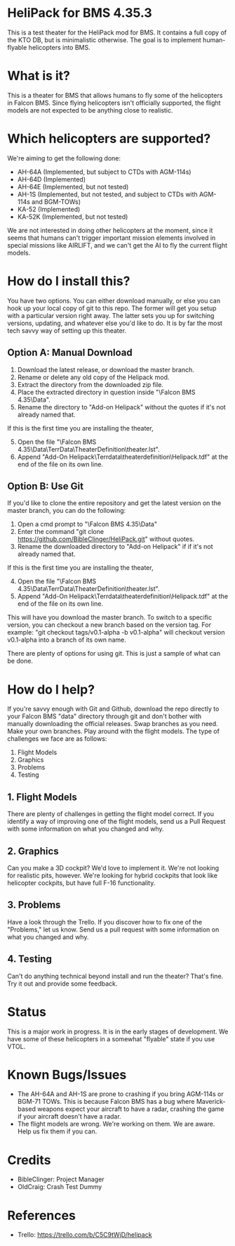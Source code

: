 # HeliPack for BMS 4.35.3

This is a test theater for the HeliPack mod for BMS. It contains a full copy of the KTO DB, but is minimalistic otherwise. The goal is to implement human-flyable helicopters into BMS.

# What is it?

This is a theater for BMS that allows humans to fly some of the helicopters in Falcon BMS. Since flying helicopters isn't officially supported, the flight models are not expected to be anything close to realistic.

# Which helicopters are supported?

We're aiming to get the following done:

- AH-64A (Implemented, but subject to CTDs with AGM-114s)
- AH-64D (Implemented)
- AH-64E (Implemented, but not tested)
- AH-1S (Implemented, but not tested, and subject to CTDs with AGM-114s and BGM-TOWs)
- KA-52 (Implemented)
- KA-52K (Implemented, but not tested)

We are not interested in doing other helicopters at the moment, since it seems that humans can't trigger important mission elements involved in special missions like AIRLIFT, and we can't get the AI to fly the current flight models.

# How do I install this?

You have two options. You can either download manually, or else you can hook up your local copy of git to this repo. The former will get you setup with a particular version right away. The latter sets you up for switching versions, updating, and whatever else you'd like to do. It is by far the most tech savvy way of setting up this theater.

## Option A: Manual Download

1. Download the latest release, or download the master branch.
2. Rename or delete any old copy of the Helipack mod.
3. Extract the directory from the downloaded zip file.
4. Place the extracted directory in question inside "\Falcon BMS 4.35\Data".
5. Rename the directory to "Add-on Helipack" without the quotes if it's not already named that.

If this is the first time you are installing the theater,

5. Open the file "\Falcon BMS 4.35\Data\TerrData\TheaterDefinition\theater.lst".
6. Append "Add-On Helipack\Terrdata\theaterdefinition\Helipack.tdf" at the end of the file on its own line.

## Option B: Use Git

If you'd like to clone the entire repository and get the latest version on the master branch, you can do the following:

1. Open a cmd prompt to "\Falcon BMS 4.35\Data"
2. Enter the command "git clone https://github.com/BibleClinger/HeliPack.git" without quotes.
3. Rename the downloaded directory to "Add-on Helipack" if if it's not already named that.

If this is the first time you are installing the theater,

4. Open the file "\Falcon BMS 4.35\Data\TerrData\TheaterDefinition\theater.lst".
5. Append "Add-On Helipack\Terrdata\theaterdefinition\Helipack.tdf" at the end of the file on its own line.

This will have you download the master branch. To switch to a specific version, you can checkout a new branch based on the version tag. For example: "git checkout tags/v0.1-alpha -b v0.1-alpha" will checkout version v0.1-alpha into a branch of its own name.

There are plenty of options for using git. This is just a sample of what can be done.

# How do I help?

If you're savvy enough with Git and Github, download the repo directly to your Falcon BMS "data" directory through git and don't bother with manually downloading the official releases. Swap branches as you need. Make your own branches. Play around with the flight models. The type of challenges we face are as follows:

1. Flight Models
2. Graphics
3. Problems
4. Testing

## 1. Flight Models

There are plenty of challenges in getting the flight model correct. If you identify a way of improving one of the flight models, send us a Pull Request with some information on what you changed and why.

## 2. Graphics

Can you make a 3D cockpit? We'd love to implement it. We're not looking for realistic pits, however. We're looking for hybrid cockpits that look like helicopter cockpits, but have full F-16 functionality.

## 3. Problems

Have a look through the Trello. If you discover how to fix one of the "Problems," let us know. Send us a pull request with some information on what you changed and why.

## 4. Testing

Can't do anything technical beyond install and run the theater? That's fine. Try it out and provide some feedback.

# Status

This is a major work in progress. It is in the early stages of development. We have some of these helicopters in a somewhat "flyable" state if you use VTOL.

# Known Bugs/Issues

- The AH-64A and AH-1S are prone to crashing if you bring AGM-114s or BGM-71 TOWs. This is because Falcon BMS has a bug where Maverick-based weapons expect your aircraft to have a radar, crashing the game if your aircraft doesn't have a radar.
- The flight models are wrong. We're working on them. We are aware. Help us fix them if you can.

# Credits

- BibleClinger: Project Manager
- OldCraig: Crash Test Dummy

# References

- Trello: https://trello.com/b/C5C9tWjD/helipack

